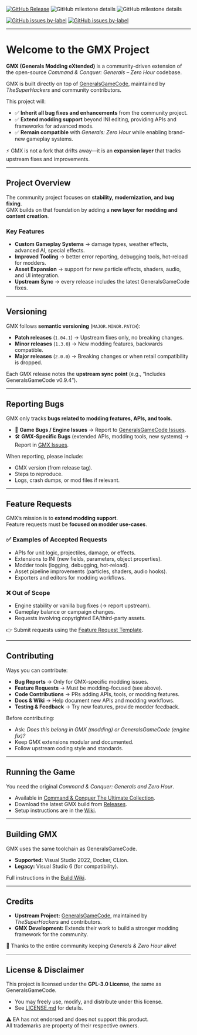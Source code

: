 [![GitHub Release](https://img.shields.io/github/v/release/YOURNAME/GMX?include_prereleases&sort=date&display_name=tag&style=flat&label=Release)](https://github.com/ahmed007boss/GeneralsGameCode/releases)
![GitHub milestone details](https://img.shields.io/github/milestones/progress-percent/YOURNAME/GMX/1)
![GitHub milestone details](https://img.shields.io/github/milestones/progress-percent/YOURNAME/GMX/2)

[![GitHub issues by-label](https://img.shields.io/github/issues/YOURNAME/GMX/bug?style=flat&label=Bug%20Issues&labelColor=%23c4c4c4&color=%23424242)](https://github.com/ahmed007boss/GeneralsGameCode/issues?q=label%3ABug)
[![GitHub issues by-label](https://img.shields.io/github/issues/YOURNAME/GMX/enhancement?style=flat&label=Enhancement%20Issues&labelColor=%23c4c4c4&color=%23424242)](https://github.com/ahmed007boss/GeneralsGameCode/issues?q=label%3AEnhancement)

---

# Welcome to the GMX Project  

**GMX (Generals Modding eXtended)** is a community-driven extension of the open-source *Command & Conquer: Generals – Zero Hour* codebase.  

GMX is built directly on top of [GeneralsGameCode](https://github.com/TheSuperHackers/GeneralsGameCode), maintained by *TheSuperHackers* and community contributors.  

This project will:  
- ✅ **Inherit all bug fixes and enhancements** from the community project.  
- ✅ **Extend modding support** beyond INI editing, providing APIs and frameworks for advanced mods.  
- ✅ **Remain compatible** with *Generals: Zero Hour* while enabling brand-new gameplay systems.  

⚡ GMX is not a fork that drifts away—it is an **expansion layer** that tracks upstream fixes and improvements.  

---

## Project Overview  

The community project focuses on **stability, modernization, and bug fixing**.  
GMX builds on that foundation by adding a **new layer for modding and content creation**.  

### Key Features  
- **Custom Gameplay Systems** → damage types, weather effects, advanced AI, special effects.  
- **Improved Tooling** → better error reporting, debugging tools, hot-reload for modders.  
- **Asset Expansion** → support for new particle effects, shaders, audio, and UI integration.  
- **Upstream Sync** → every release includes the latest GeneralsGameCode fixes.  

---

## Versioning  

GMX follows **semantic versioning** (`MAJOR.MINOR.PATCH`):  

- **Patch releases** (`1.04.1`) → Upstream fixes only, no breaking changes.  
- **Minor releases** (`1.3.0`) → New modding features, backwards compatible.  
- **Major releases** (`2.0.0`) → Breaking changes or when retail compatibility is dropped.  

Each GMX release notes the **upstream sync point** (e.g., “Includes GeneralsGameCode v0.9.4”).  

---

## Reporting Bugs  

GMX only tracks **bugs related to modding features, APIs, and tools**.  

- 🐞 **Game Bugs / Engine Issues** → Report to [GeneralsGameCode Issues](https://github.com/TheSuperHackers/GeneralsGameCode/issues).  
- 🛠️ **GMX-Specific Bugs** (extended APIs, modding tools, new systems) → Report in [GMX Issues](https://github.com/ahmed007boss/GeneralsGameCode/issues).  

When reporting, please include:  
- GMX version (from release tag).  
- Steps to reproduce.  
- Logs, crash dumps, or mod files if relevant.  

---

## Feature Requests  

GMX’s mission is to **extend modding support**.  
Feature requests must be **focused on modder use-cases**.  

### ✅ Examples of Accepted Requests  
- APIs for unit logic, projectiles, damage, or effects.  
- Extensions to INI (new fields, parameters, object properties).  
- Modder tools (logging, debugging, hot-reload).  
- Asset pipeline improvements (particles, shaders, audio hooks).  
- Exporters and editors for modding workflows.  

### ❌ Out of Scope  
- Engine stability or vanilla bug fixes (→ report upstream).  
- Gameplay balance or campaign changes.  
- Requests involving copyrighted EA/third-party assets.  

👉 Submit requests using the [Feature Request Template](.github/ISSUE_TEMPLATE/feature_request.md).  

---

## Contributing  

Ways you can contribute:  
- **Bug Reports** → Only for GMX-specific modding issues.  
- **Feature Requests** → Must be modding-focused (see above).  
- **Code Contributions** → PRs adding APIs, tools, or modding features.  
- **Docs & Wiki** → Help document new APIs and modding workflows.  
- **Testing & Feedback** → Try new features, provide modder feedback.  

Before contributing:  
- Ask: *Does this belong in GMX (modding) or GeneralsGameCode (engine fix)?*  
- Keep GMX extensions modular and documented.  
- Follow upstream coding style and standards.  

---

## Running the Game  

You need the original *Command & Conquer: Generals and Zero Hour*.  
- Available in [Command & Conquer The Ultimate Collection](https://store.steampowered.com/bundle/39394).  
- Download the latest GMX build from [Releases](https://github.com/ahmed007boss/GeneralsGameCode/releases).  
- Setup instructions are in the [Wiki](https://github.com/ahmed007boss/GeneralsGameCode/wiki).  

---

## Building GMX  

GMX uses the same toolchain as GeneralsGameCode.  

- **Supported:** Visual Studio 2022, Docker, CLion.  
- **Legacy:** Visual Studio 6 (for compatibility).  

Full instructions in the [Build Wiki](https://github.com/ahmed007boss/GeneralsGameCode/wiki/build_guides).  

---

## Credits  

- **Upstream Project:** [GeneralsGameCode](https://github.com/TheSuperHackers/GeneralsGameCode), maintained by *TheSuperHackers* and contributors.  
- **GMX Development:** Extends their work to build a stronger modding framework for the community.  

🙏 Thanks to the entire community keeping *Generals & Zero Hour* alive!  

---

## License & Disclaimer  

This project is licensed under the **GPL-3.0 License**, the same as GeneralsGameCode.  
- You may freely use, modify, and distribute under this license.  
- See [LICENSE.md](LICENSE.md) for details.  

⚠️ EA has not endorsed and does not support this product.  
All trademarks are property of their respective owners.  
